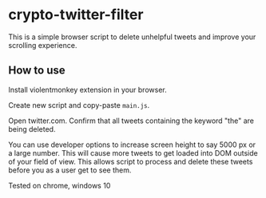 # crypto-twitter-filter

This is a simple browser script to delete unhelpful tweets and improve your scrolling experience.

## How to use

Install violentmonkey extension in your browser.

Create new script and copy-paste `main.js`.

Open twitter.com. Confirm that all tweets containing the keyword "the" are being deleted.

You can use developer options to increase screen height to say 5000 px or a large number. This will cause more tweets to get loaded into DOM outside of your field of view. This allows script to process and delete these tweets before you as a user get to see them.

Tested on chrome, windows 10
